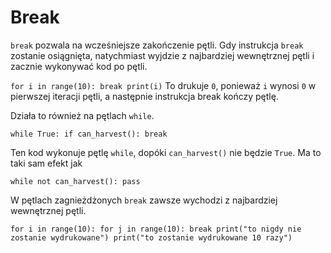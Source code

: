 # Break
`break` pozwala na wcześniejsze zakończenie pętli. Gdy instrukcja `break` zostanie osiągnięta, natychmiast wyjdzie z najbardziej wewnętrznej pętli i zacznie wykonywać kod po pętli.

`for i in range(10):
	break
print(i)`
To drukuje `0`, ponieważ `i` wynosi `0` w pierwszej iteracji pętli, a następnie instrukcja break kończy pętlę.

Działa to również na pętlach `while`.

`while True:
	if can_harvest():
		break`

Ten kod wykonuje pętlę `while`, dopóki `can_harvest()` nie będzie `True`.
Ma to taki sam efekt jak

`while not can_harvest():
	pass`

W pętlach zagnieżdżonych `break` zawsze wychodzi z najbardziej wewnętrznej pętli.

`for i in range(10):
	for j in range(10):
		break
		print("to nigdy nie zostanie wydrukowane")
	print("to zostanie wydrukowane 10 razy")`